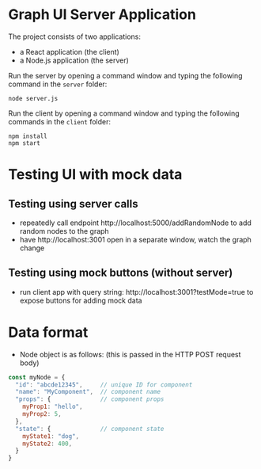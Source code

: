 # Graph UI Server Application

The project consists of two applications:

- a React application (the client)
- a Node.js application (the server)

Run the server by opening a command window and typing the following command in the `server` folder:

```shell
node server.js
```

Run the client by opening a command window and typing the following commands in the `client` folder:

```shell
npm install
npm start
```

# Testing UI with mock data

## Testing using server calls

- repeatedly call endpoint http://localhost:5000/addRandomNode to add random nodes to the graph
- have http://localhost:3001 open in a separate window, watch the graph change

## Testing using mock buttons (without server)

-  run client app with query string: http://localhost:3001?testMode=true to expose buttons for adding mock data

# Data format
- Node object is as follows: (this is passed in the HTTP POST request body)
```js
const myNode = { 
  "id": "abcde12345",     // unique ID for component
  "name": "MyComponent",  // component name
  "props": {              // component props
    myProp1: "hello",
    myProp2: 5,
  },
  "state": {              // component state
    myState1: "dog",
    myState2: 400,
  }
}
```


